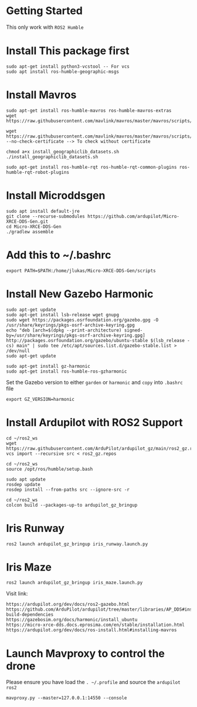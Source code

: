 # Getting Started
This only work with `ROS2 Humble`

# Install This package first
```
sudo apt-get install python3-vcstool -- For vcs
sudo apt install ros-humble-geographic-msgs
```

# Install Mavros
```
sudo apt-get install ros-humble-mavros ros-humble-mavros-extras
wget https://raw.githubusercontent.com/mavlink/mavros/master/mavros/scripts/install_geographiclib_datasets.sh

wget https://raw.githubusercontent.com/mavlink/mavros/master/mavros/scripts/install_geographiclib_datasets.sh --no-check-certificate --> To check without certificate

chmod a+x install_geographiclib_datasets.sh
./install_geographiclib_datasets.sh

sudo apt-get install ros-humble-rqt ros-humble-rqt-common-plugins ros-humble-rqt-robot-plugins
```

# Install Microddsgen
```
sudo apt install default-jre
git clone --recurse-submodules https://github.com/ardupilot/Micro-XRCE-DDS-Gen.git
cd Micro-XRCE-DDS-Gen
./gradlew assemble
```
# Add this to ~/.bashrc
```
export PATH=$PATH:/home/jlukas/Micro-XRCE-DDS-Gen/scripts
```

# Install New Gazebo Harmonic  
```
sudo apt-get update
sudo apt-get install lsb-release wget gnupg
sudo wget https://packages.osrfoundation.org/gazebo.gpg -O /usr/share/keyrings/pkgs-osrf-archive-keyring.gpg
echo "deb [arch=$(dpkg --print-architecture) signed-by=/usr/share/keyrings/pkgs-osrf-archive-keyring.gpg] http://packages.osrfoundation.org/gazebo/ubuntu-stable $(lsb_release -cs) main" | sudo tee /etc/apt/sources.list.d/gazebo-stable.list > /dev/null
sudo apt-get update

sudo apt-get install gz-harmonic
sudo apt-get install ros-humble-ros-gzharmonic
```

Set the Gazebo version to either `garden` or `harmonic` and `copy` into `.bashrc` file
```
export GZ_VERSION=harmonic
```

# Install Ardupilot with ROS2 Support 
```
cd ~/ros2_ws
wget https://raw.githubusercontent.com/ArduPilot/ardupilot_gz/main/ros2_gz.repos
vcs import --recursive src < ros2_gz.repos

cd ~/ros2_ws
source /opt/ros/humble/setup.bash

sudo apt update
rosdep update
rosdep install --from-paths src --ignore-src -r

cd ~/ros2_ws
colcon build --packages-up-to ardupilot_gz_bringup
```

# Iris Runway
```
ros2 launch ardupilot_gz_bringup iris_runway.launch.py
```

# Iris Maze
```
ros2 launch ardupilot_gz_bringup iris_maze.launch.py
```

Visit link:
```
https://ardupilot.org/dev/docs/ros2-gazebo.html
https://github.com/ArduPilot/ardupilot/tree/master/libraries/AP_DDS#installing-build-dependencies
https://gazebosim.org/docs/harmonic/install_ubuntu
https://micro-xrce-dds.docs.eprosima.com/en/stable/installation.html
https://ardupilot.org/dev/docs/ros-install.html#installing-mavros
```

# Launch Mavproxy to control the drone

Please ensure you have load the `. ~/.profile` and source the `ardupilot ros2`
```
mavproxy.py --master=127.0.0.1:14550 --console
```
